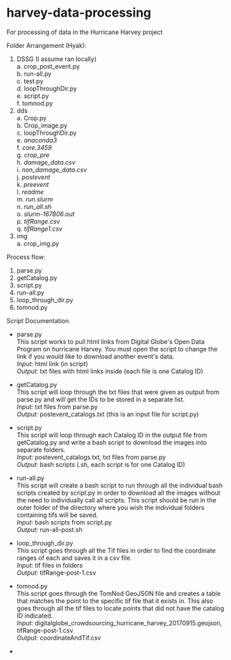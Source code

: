 # harvey-data-processing
For processing of data in the Hurricane Harvey project

Folder Arrangement (Hyak):  
1. DSSG (I assume ran locally)  
    a. crop_post_event.py  
    b. run-all.py  
    c. test.py  
    d. loopThroughDir.py  
    e. script.py  
    f. tomnod.py
2. dds  
    a. Crop.py  
    b. Crop_image.py  
    c. loopThroughDir.py  
    e. *anaconda3*  
    f. *core.3459*  
    g. *crop_pre*  
    h. *damage_data.csv*  
    i. *non_damage_data.csv*  
    j. *postevent*  
    k. *preevent*  
    l. *readme*  
    m. *run.slurm*  
    n. *run_all.sh*  
    o. *slurm-167806.out*  
    p. *tifRange.csv*  
    q. *tifRange1.csv*  
3. img  
    a. crop_img.py

Process flow:
1. parse.py
2. getCatalog.py
3. script.py
4. run-all.py
5. loop_through_dir.py  
6. tomnod.py

Script Documentation

* parse.py  
This script works to pull html links from Digital Globe's Open Data Program
on hurricane Harvey. You must open the script to change the link if you would 
like to download another event's data.  
*Input:* html link (in script)  
*Output:* txt files with html links inside (each file is one Catalog ID)

* getCatalog.py  
This script will loop through the txt files that were given as output
from parse.py and will get the IDs to be stored in a separate list.  
*Input:* txt files from parse.py  
*Output:* postevent_catalogs.txt (this is an input file for script.py)

* script.py   
This script will loop through each Catalog ID in the output file from
getCatalog.py and write a bash script to download the images into separate
folders.  
*Input:* postevent_catalogs.txt, txt files from parse.py  
*Output:* bash scripts (.sh, each script is for one Catalog ID)
  
* run-all.py  
This script will create a bash script to run through all the individual
bash scripts created by script.py in order to download all the images
without the need to individually call all scripts. This script should be
run in the outer folder of the directory where you wish the individual
folders containing tifs will be saved.  
*Input:* bash scripts from script.py  
*Output:* run-all-post.sh
  
* loop_through_dir.py  
This script goes through all the Tif files in order to find the coordinate ranges 
of each and saves it in a csv file.  
*Input:* tif files in folders  
*Output:* tifRange-post-1.csv

* tomnod.py  
This script goes through the TomNod GeoJSON file and creates a table that matches the
point to the specific tif file that it exists in. This also goes through all the tif
files to locate points that did not have the catalog ID indicated.  
*Input:* digitalglobe_crowdsourcing_hurricane_harvey_20170915.geojson, tifRange-post-1.csv  
*Output:* coordinateAndTif.csv  

* 